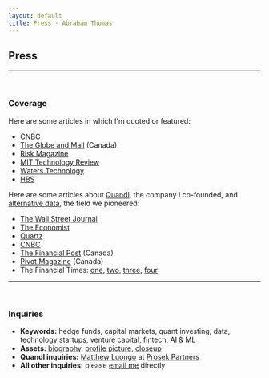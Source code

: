```yaml
---
layout: default
title: Press · Abraham Thomas
---
```


## Press

----

<br/>

### Coverage

Here are some articles in which I'm quoted or featured:

- [CNBC](https://www.cnbc.com/2019/04/23/alternative-data-comes-of-age.html)
- [The Globe and Mail](https://www.theglobeandmail.com/investing/article-quandl-and-the-invasive-use-of-data/) (Canada)
- [Risk Magazine](https://www.risk.net/asset-management/6558871/privacy-risks-dash-funds-alternative-data-dreams)
- [MIT Technology Review](https://www.technologyreview.com/s/613748/satellites-threaten-privacy/) 	
- [Waters Technology](https://www.waterstechnology.com/management-strategy/4780806/the-proliferation-of-fake-information)
- [HBS](https://www.hbs.edu/openforum/openforum.hbs.org/goto/challenge/understand-digital-transformation-of-business/quandl-a-marketplace-for-financial-data.html)

Here are some articles about [Quandl](https://quandl.com), the company I co-founded, and [alternative data](https://en.wikipedia.org/wiki/Alternative_data_(finance)), the field we pioneered:

- [The Wall Street Journal](
https://www.wsj.com/articles/wall-streets-insatiable-lust-data-data-data-1473719535)
- [The Economist](https://www.economist.com/finance-and-economics/2018/06/21/hedge-funds-worry-about-the-legal-risks-of-using-alternative-data)
- [Quartz](https://qz.com/1082389/quant-hedge-funds-are-gorging-on-alternative-data-in-pursuit-of-an-investing-edge/)
- [CNBC](https://www.cnbc.com/2017/11/28/making-millions-from-the-data-hidden-in-plain-sight.html)
- [The Financial Post](https://business.financialpost.com/technology/its-beautiful-this-toronto-startup-is-investors-secret-weapon-to-beating-the-market) (Canada)
- [Pivot Magazine](https://www.cpacanada.ca/en/news/pivot-magazine/2019-12-19-quandl-data) (Canada)
- The Financial Times: [one][1], [two][2], [three][3], [four][4]

[1]: https://ftalphaville.ft.com/2016/09/13/2174708/in-defence-of-hedge-fund-data-mining/
[2]: https://www.ft.com/content/08a22da8-b587-11e6-ba85-95d1533d9a62 
[3]: https://www.ft.com/content/586b4ea6-48f4-11ea-aee2-9ddbdc86190d
[4]: https://www.ft.com/content/9f0a8838-fa25-11e7-9b32-d7d59aace167

----

<br/>

### Inquiries

- **Keywords:** hedge funds, capital markets, quant investing, data, technology startups, venture capital, fintech, AI & ML
- **Assets:** [biography][5], [profile picture][6], [closeup][7]  
- **Quandl inquiries:** [Matthew Luongo](mailto:mluongo@prosek.com) at [Prosek Partners](https://www.prosek.com/)  
- **All other inquiries:** please [email me](mailto:athos1@gmail.com) directly  

[5]: /assets/other/abraham-thomas-bio.txt
[6]: /assets/img/Abraham-Thomas.jpg
[7]: /assets/img/Abraham-Thomas-Headshot.jpg

<br/>
  


